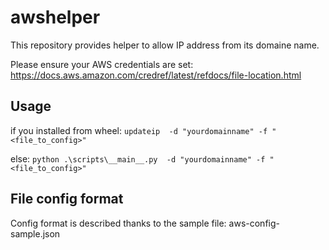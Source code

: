 # awshelper

This repository provides helper to allow IP address from its domaine name.

Please ensure your AWS credentials are set: https://docs.aws.amazon.com/credref/latest/refdocs/file-location.html

## Usage

if you installed from wheel:
``
updateip  -d "yourdomainname" -f "<file_to_config>"
``

else:
``
python .\scripts\__main__.py  -d "yourdomainname" -f "<file_to_config>"
``

## File config format

Config format is described thanks to the sample file: aws-config-sample.json